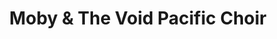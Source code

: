 ---
title: "Moby & The Void Pacific Choir"
summary: "None"
image: "moby-the-void-pacific-choir.jpg"
apple_music_artist_url: "https://music.apple.com/gb/artist/moby-the-void-pacific-choir/1041515243"
wikipedia_url: "none"
---